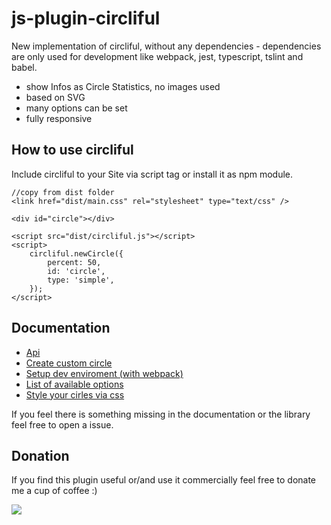 # js-plugin-circliful #

New implementation of circliful, without any dependencies - dependencies are only used for development like webpack, jest, typescript, tslint and babel.

* show Infos as Circle Statistics, no images used
* based on SVG
* many options can be set
* fully responsive

## How to use circliful

Include circliful to your Site via script tag or install it as npm module.

    //copy from dist folder
    <link href="dist/main.css" rel="stylesheet" type="text/css" />
    
    <div id="circle"></div>

    <script src="dist/circliful.js"></script>
    <script>
        circliful.newCircle({
            percent: 50,
            id: 'circle',
            type: 'simple',
        });
    </script>

## Documentation

* [Api](./docs/api.md)
* [Create custom circle](./docs/create-new-circle.md)
* [Setup dev enviroment (with webpack)](./docs/dev-environment.md)
* [List of available options](./docs/options.md)
* [Style your cirles via css](./docs/style-elements.md)

If you feel there is something missing in the documentation or the library feel free to open a issue.

Donation
--------
If you find this plugin useful or/and use it commercially feel free to donate me a cup of coffee :)

[![](https://www.paypalobjects.com/en_US/i/btn/btn_donateCC_LG.gif)](https://www.paypal.com/cgi-bin/webscr?cmd=_s-xclick&hosted_button_id=D3F2MMNDHQ9KQ)

